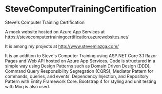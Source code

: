 # SteveComputerTrainingCertification
Steve's Computer Training Certification

A mock website hosted on Azure App Services at https://stevecomputertrainingcertification.azurewebsites.net/

It is among my projects at http://www.stevemiazga.com/

It is an addition to Steve's Computer Training using ASP.NET Core 3.1 Razor Pages and Web API hosted on Azure App Services.
Code is structured in a simple way using Design Patterns such as Domain Driven Design (DDD),
Command Query Responsibility Segregation (CQRS), Mediator Pattern for commands, queries, and events.
Dependency Injection, and Repository Pattern with Entity Framework Core. 
Bootstrap 4 for styling and unit testing with Moq is also used.
